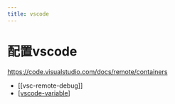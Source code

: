 ```yaml
---
title: vscode
---
```


# 配置vscode

https://code.visualstudio.com/docs/remote/containers

- [[vsc-remote-debug]]
- [[vscode-variable]]

[//begin]: # "Autogenerated link references for markdown compatibility"
[remote-debug]: ./../visual-studio/vs-remote-debug.md "remote debug with visual studio"
[vscode-variable]: vscode-variable.md "vscode-variable"
[//end]: # "Autogenerated link references"